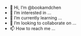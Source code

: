 - 👋 Hi, I’m @bookamdchen
- 👀 I’m interested in ...
- 🌱 I’m currently learning ...
- 💞️ I’m looking to collaborate on ...
- 📫 How to reach me ...

<!---
bookamdchen/bookamdchen is a ✨ special ✨ repository because its `README.md` (this file) appears on your GitHub profile.
You can click the Preview link to take a look at your changes.
--->
